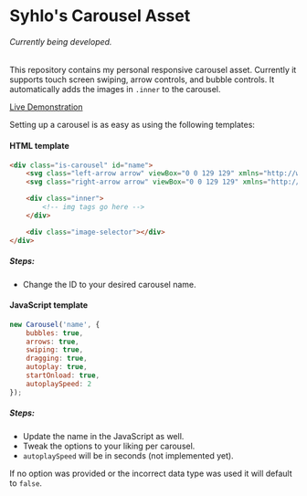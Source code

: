 # Syhlo's Carousel Asset

###### *Currently being developed.*

This repository contains my personal responsive carousel asset. Currently it supports touch screen swiping, arrow controls, and bubble controls. It automatically adds the images in `.inner` to the carousel.

[Live Demonstration](https://codepen.io/Syh/full/VqEMNd)

Setting up a carousel is as easy as using the following templates:

#### HTML template
```html
<div class="is-carousel" id="name">
	<svg class="left-arrow arrow" viewBox="0 0 129 129" xmlns="http://www.w3.org/2000/svg"></svg>
	<svg class="right-arrow arrow" viewBox="0 0 129 129" xmlns="http://www.w3.org/2000/svg"></svg>

	<div class="inner">
    	<!-- img tags go here -->
	</div>

	<div class="image-selector"></div>
</div>
```
##### Steps: 
* Change the ID to your desired carousel name.

#### JavaScript template
```javascript
new Carousel('name', {
    bubbles: true,
    arrows: true,
    swiping: true,
    dragging: true,
    autoplay: true,
    startOnload: true,
    autoplaySpeed: 2
});
```
##### Steps:

* Update the name in the JavaScript as well. 
* Tweak the options to your liking per carousel. 
* `autoplaySpeed` will be in seconds (not implemented yet). 

If no option was provided or the incorrect data type was used it will default to `false`.
